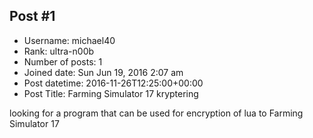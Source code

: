 ## Post #1
- Username: michael40
- Rank: ultra-n00b
- Number of posts: 1
- Joined date: Sun Jun 19, 2016 2:07 am
- Post datetime: 2016-11-26T12:25:00+00:00
- Post Title: Farming Simulator 17 kryptering

looking for a program that can be used for encryption of lua to Farming Simulator 17
